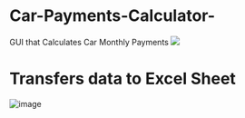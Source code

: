 # Car-Payments-Calculator-
GUI that Calculates Car Monthly Payments 
![](http://g.recordit.co/1fo4VVON7Q.gif)

# Transfers data to Excel Sheet
![image](https://user-images.githubusercontent.com/102266055/235408562-b0cd6971-9ef6-471d-8e9f-5fada4ed70f4.png)

